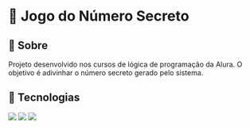 <h1>🎲 Jogo do Número Secreto</h1>

<h2>📌 Sobre</h2>
<p>Projeto desenvolvido nos cursos de lógica de programação da Alura. O objetivo é adivinhar o número secreto gerado pelo sistema.</p>

## 🚀 Tecnologias
<div>
  <img src="https://img.shields.io/badge/HTML-239120?style=for-the-badge&logo=html5&logoColor=white">
  <img src="https://img.shields.io/badge/CSS-239120?&style=for-the-badge&logo=css3&logoColor=white">
  <img src="https://img.shields.io/badge/JavaScript-F7DF1E?style=for-the-badge&logo=javascript&logoColor=black">
</div>

